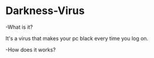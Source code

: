 # Darkness-Virus

-What is it?

It's a virus that makes your pc black every time you log on.

-How does it works?

